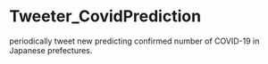 # Tweeter_CovidPrediction
periodically tweet new predicting confirmed number of COVID-19 in Japanese prefectures.
